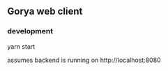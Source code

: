 ## Gorya web client

### development
yarn start

assumes backend is running on http://localhost:8080

